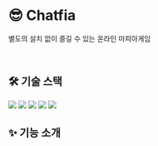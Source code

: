 # 😎 Chatfia

별도의 설치 없이 즐길 수 있는 온라인 마피아게임

<br />

## 🛠️ 기술 스택

<img src="https://img.shields.io/badge/Next.js-000000?style=for-the-badge&logo=nextdotjs&logoColor=white">
<img src="https://img.shields.io/badge/TypeScript-3178C6?style=for-the-badge&logo=typescript&logoColor=white">
<img src="https://img.shields.io/badge/TailwindCSS-06B6D4?style=for-the-badge&logo=tailwindcss&logoColor=white">
<img src="https://img.shields.io/badge/React Query-FF4154?style=for-the-badge&logo=reactquery&logoColor=white">
<img src="https://img.shields.io/badge/zustand-%2320232a.svg?style=for-the-badge&logo=react&logoColor=%2361DAFB">

<br />

## ✨ 기능 소개
